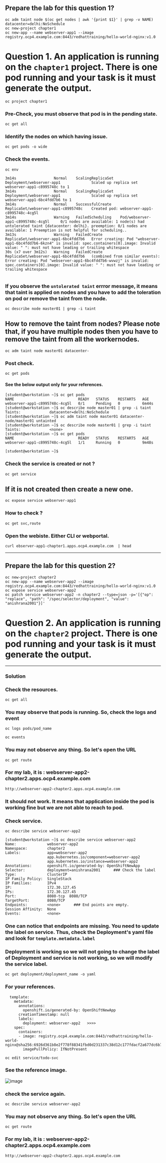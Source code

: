 ## Prepare the lab for this question 1?
```
oc adm taint node $(oc get nodes | awk '{print $1}' | grep -v NAME) datacenter=delhi:NoSchedule
oc new-project chapter1
oc new-app --name webserver-app1 --image registry.ocp4.example.com:8443/redhattraining/hello-world-nginx:v1.0 
```


# Question 1. An application is running on the `chapter1` project. There is one pod running and your task is it must generate the output.

```
oc project chapter1
```
### Pre-Check, you must observe that pod is in the pending state.
```
oc get all
```
### Identify the nodes on which having issue.
```
oc get pods -o wide
```
### Check the events. 
```
oc env
```

```
3m14s                 Normal    ScalingReplicaSet   Deployment/webserver-app1              Scaled up replica set webserver-app1-c8995748c to 1
3m14s                 Normal    ScalingReplicaSet   Deployment/webserver-app1              Scaled up replica set webserver-app1-6bc4fdd7b6 to 1
3m14s                 Normal    SuccessfulCreate    ReplicaSet/webserver-app1-c8995748c    Created pod: webserver-app1-c8995748c-4cg5l
3m14s                 Warning   FailedScheduling    Pod/webserver-app1-c8995748c-4cg5l     0/1 nodes are available: 1 node(s) had untolerated taint {datacenter: delhi}. preemption: 0/1 nodes are available: 1 Preemption is not helpful for scheduling..
3m13s                 Warning   FailedCreate        ReplicaSet/webserver-app1-6bc4fdd7b6   Error creating: Pod "webserver-app1-6bc4fdd7b6-6kzn4" is invalid: spec.containers[0].image: Invalid value: " ": must not have leading or trailing whitespace
30s (x7 over 3m12s)   Warning   FailedCreate        ReplicaSet/webserver-app1-6bc4fdd7b6   (combined from similar events): Error creating: Pod "webserver-app1-6bc4fdd7b6-wvwzj" is invalid: spec.containers[0].image: Invalid value: " ": must not have leading or trailing whitespace


```
### If you observe the `untolerated taint` errror message, it means that taint is applied on nodes and you have to add the toleration on pod or remove the taint from the node.
```
oc describe node master01 | grep -i taint
```

## How to remove the taint from nodes? Please note that, if you have multiple nodes then you have to remove the taint from all the workernodes. 
```
oc adm taint node master01 datacenter-
```
### Post check.
```
oc get pods
```

#### See the below output only for your references.
```
[student@workstation ~]$ oc get pods
NAME                             READY   STATUS    RESTARTS   AGE
webserver-app1-c8995748c-4cg5l   0/1     Pending   0          6m44s
[student@workstation ~]$ oc describe node master01 | grep -i taint
Taints:             datacenter=delhi:NoSchedule
[student@workstation ~]$ oc adm taint node master01 datacenter-
node/master01 untainted
[student@workstation ~]$ oc describe node master01 | grep -i taint
Taints:             <none>
[student@workstation ~]$ oc get pods
NAME                             READY   STATUS    RESTARTS   AGE
webserver-app1-c8995748c-4cg5l   1/1     Running   0          9m48s

[student@workstation ~]$
```

### Check the service is created or not ?
```
oc get service
```

## If it is not created then create a new one.
```
oc expose service webserver-app1
```
### How to check ?
```
oc get svc,route
```
### Open the webiste. Either CLI or webportal.
```
curl ebserver-app1-chapter1.apps.ocp4.example.com  | head
```
---
## Prepare the lab for this question 2?
```
oc new-project chapter2
oc new-app --name webserver-app2 --image registry.ocp4.example.com:8443/redhattraining/hello-world-nginx:v1.0
oc expose service webserver-app2 
oc patch service webserver-app2 -n chapter2 --type=json -p='[{"op": "replace", "path": "/spec/selector/deployment", "value": "anishrana2001"}]'
```


# Question 2. An application is running on the `chapter2` project. There is one pod running and your task is it must generate the output.
---
### Solution
### Check the resources.
```
oc get all
```

### You may observe that pods is running. So, check the logs and event
```
oc logs pods/pod_name
```
```
oc events
```
### You may not observe any thing. So let's open the URL
```
oc get route
```
### For my lab, it is : webserver-app2-chapter2.apps.ocp4.example.com
```
http://webserver-app2-chapter2.apps.ocp4.example.com
```

### It should not work. It means that application inside the pod is working fine but we are not able to reach to pod.
### Check service.
```
oc describe service webserver-app2
```

```
[student@workstation ~]$ oc describe service webserver-app2 
Name:              webserver-app2
Namespace:         chapter2
Labels:            app=webserver-app2
                   app.kubernetes.io/component=webserver-app2
                   app.kubernetes.io/instance=webserver-app2
Annotations:       openshift.io/generated-by: OpenShiftNewApp
Selector:          deployment=anishrana2001      ### Check the label
Type:              ClusterIP
IP Family Policy:  SingleStack
IP Families:       IPv4
IP:                172.30.127.45
IPs:               172.30.127.45
Port:              8080-tcp  8080/TCP
TargetPort:        8080/TCP
Endpoints:         <none>      ### End points are empty.
Session Affinity:  None
Events:            <none>
```
### One can notice that endpoints are missing. You need to update the label on service. Thus, check the Deployment's yaml file and look for `template.metadata.label`
### Deployment is working so we will not going to change the label of Deployment and service is not working, so we will modify the service label.
```
oc get deployment/deployment_name -o yaml 
```
### For your references.
```
  template:
    metadata:
      annotations:
        openshift.io/generated-by: OpenShiftNewApp
      creationTimestamp: null
      labels:
        deployment: webserver-app2   >>>>
    spec:
      containers:
      - image: registry.ocp4.example.com:8443/redhattraining/hello-world-nginx@sha256:6926d361b8e2f778f88341fbd0d231337c38d12c177fdacf2a677dc6b70a1f59
        imagePullPolicy: IfNotPresent
```

```
oc edit service/todo-svc
```

### See the reference image.
![image](https://github.com/user-attachments/assets/5c61faff-6404-440e-98a4-05f52d8bdae1)


### check the service again.
```
oc describe service webserver-app2
```

### You may not observe any thing. So let's open the URL
```
oc get route
```
### For my lab, it is : webserver-app2-chapter2.apps.ocp4.example.com
```
http://webserver-app2-chapter2.apps.ocp4.example.com
```







